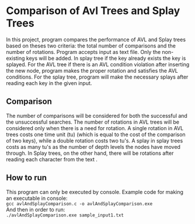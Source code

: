 # Comparison of Avl Trees and Splay Trees
In this project, program compares the performance of AVL and Splay trees based on theses two criteria: the total number of comparisons and the number of rotations.
Program accepts input as text file. Only the non-existing keys will be added. In splay tree if the key already exists the key is splayed. For the AVL tree 
if there is an AVL condition violation after inserting the new node, program makes the proper rotation and satisfies the AVL conditions.
For the splay tree, program will make the necessary splays after reading each key in the given input. 
## Comparison
The number of comparisons will be considered for both the successful and the unsuccessful searches.
The number of rotations in AVL trees will be considered only when there is a need for rotation.
A single rotation in AVL trees costs one time unit (tu) (which is equal to the cost of the comparison of two
keys), while a double rotation costs two tu's. A splay in splay trees costs as many tu's as the number of depth
levels the nodes have moved through. In Splay trees, on the other hand, there will be rotations after reading
each character from the text . 
## How to run
This program can only be executed by console. Example code for making an executable in console:\
```gcc avlAndSplayComparison.c -o avlAndSplayComparison.exe```\
And then in order to run:\
```./avlAndSplayComparison.exe sample_input1.txt```
